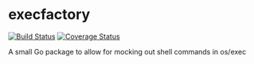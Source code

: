 # execfactory
[![Build Status](https://travis-ci.org/EndFirstCorp/execfactory.svg?branch=master)](https://travis-ci.org/EndFirstCorp/execfactory) [![Coverage Status](https://coveralls.io/repos/github/EndFirstCorp/execfactory/badge.svg?branch=master)](https://coveralls.io/github/EndFirstCorp/execfactory?branch=master)

A small Go package to allow for mocking out shell commands in os/exec
